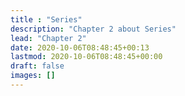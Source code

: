 ```yaml
---
title : "Series"
description: "Chapter 2 about Series"
lead: "Chapter 2"
date: 2020-10-06T08:48:45+00:13
lastmod: 2020-10-06T08:48:45+00:00
draft: false
images: []
---
```

